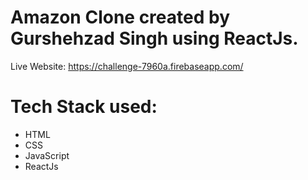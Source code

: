 # Amazon Clone created by Gurshehzad Singh using ReactJs.
Live Website: https://challenge-7960a.firebaseapp.com/

# Tech Stack used:
- HTML
- CSS
- JavaScript
- ReactJs
